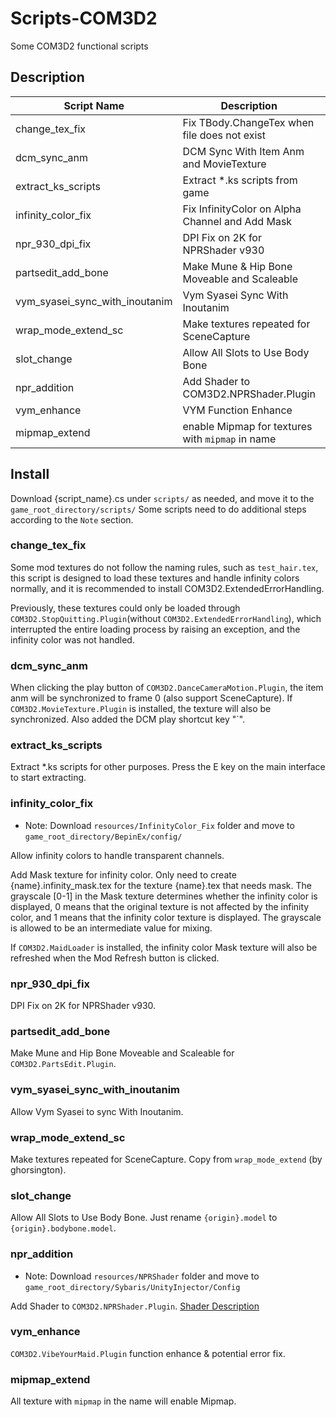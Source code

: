 # Scripts-COM3D2

Some COM3D2 functional scripts

## Description

| Script Name                    | Description                                      | Require                                                    |
| ------------------------------ | ------------------------------------------------ | ---------------------------------------------------------- |
| change_tex_fix                 | Fix TBody.ChangeTex when file does not exist     | -                                                          |
| dcm_sync_anm                   | DCM Sync With Item Anm and MovieTexture          | COM3D2.DanceCameraMotion.Plugin                            |
| extract_ks_scripts             | Extract *.ks scripts from game                   | -                                                          |
| infinity_color_fix             | Fix InfinityColor on Alpha Channel and Add Mask  | -                                                          |
| npr_930_dpi_fix                | DPI Fix on 2K for NPRShader v930                 | COM3D2.NPRShader.Plugin.dll(v930)                          |
| partsedit_add_bone             | Make Mune & Hip Bone Moveable and Scaleable      | COM3D2.PartsEdit.Plugin                                    |
| vym_syasei_sync_with_inoutanim | Vym Syasei Sync With Inoutanim                   | COM3D2.VibeYourMaid.Plugin<br>COM3D2.InOutAnimation.Plugin |
| wrap_mode_extend_sc            | Make textures repeated for SceneCapture          | COM3D2.SceneCapture.Plugin                                 |
| slot_change                    | Allow All Slots to Use Body Bone                 | -                                                          |
| npr_addition                   | Add Shader to COM3D2.NPRShader.Plugin            | COM3D2.NPRShader.Plugin                                    |
| vym_enhance                    | VYM Function Enhance                             | COM3D2.VibeYourMaid.Plugin                                 |
| mipmap_extend                  | enable Mipmap for textures with `mipmap` in name | -                                                          |

## Install

Download {script_name}.cs under `scripts/` as needed, and move it to the `game_root_directory/scripts/`
Some scripts need to do additional steps according to the `Note` section.

### change_tex_fix

Some mod textures do not follow the naming rules, such as `test_hair.tex`, this script is designed to load these textures and handle infinity colors normally, and it is recommended to install COM3D2.ExtendedErrorHandling.

Previously, these textures could only be loaded through `COM3D2.StopQuitting.Plugin`(without `COM3D2.ExtendedErrorHandling`), which interrupted the entire loading process by raising an exception, and the infinity color was not handled.

### dcm_sync_anm

When clicking the play button of `COM3D2.DanceCameraMotion.Plugin`, the item anm will be synchronized to frame 0 (also support SceneCapture). If `COM3D2.MovieTexture.Plugin` is installed, the texture will also be synchronized.
Also added the DCM play shortcut key "`".

### extract_ks_scripts

Extract *.ks scripts for other purposes.
Press the E key on the main interface to start extracting.

### infinity_color_fix

* Note: Download `resources/InfinityColor_Fix` folder and move to `game_root_directory/BepinEx/config/`

Allow infinity colors to handle transparent channels.

Add Mask texture for infinity color.
Only need to create {name}.infinity_mask.tex for the texture {name}.tex that needs mask.
The grayscale [0-1] in the Mask texture determines whether the infinity color is displayed, 0 means that the original texture is not affected by the infinity color, and 1 means that the infinity color texture is displayed. The grayscale is allowed to be an intermediate value for mixing.

If `COM3D2.MaidLoader` is installed, the infinity color Mask texture will also be refreshed when the Mod Refresh button is clicked.

### npr_930_dpi_fix

DPI Fix on 2K for NPRShader v930.

### partsedit_add_bone

Make Mune and Hip Bone Moveable and Scaleable for `COM3D2.PartsEdit.Plugin`.

### vym_syasei_sync_with_inoutanim

Allow Vym Syasei to sync With Inoutanim.

### wrap_mode_extend_sc

Make textures repeated for SceneCapture.
Copy from `wrap_mode_extend` (by ghorsington).

### slot_change

Allow All Slots to Use Body Bone.
Just rename `{origin}.model` to `{origin}.bodybone.model`.

### npr_addition

* Note: Download `resources/NPRShader` folder and move to `game_root_directory/Sybaris/UnityInjector/Config`

Add Shader to `COM3D2.NPRShader.Plugin`.
[Shader Description](./resources/NPRShader/ShaderList.md)

### vym_enhance

`COM3D2.VibeYourMaid.Plugin` function enhance & potential error fix.

### mipmap_extend

All texture with `mipmap` in the name will enable Mipmap.
